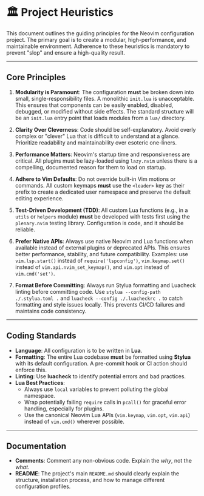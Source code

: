 # 🏛️ Project Heuristics

This document outlines the guiding principles for the Neovim configuration project. The primary goal is to create a modular, high-performance, and maintainable environment. Adherence to these heuristics is mandatory to prevent "slop" and ensure a high-quality result.

---

## Core Principles

1.  **Modularity is Paramount**: The configuration **must** be broken down into small, single-responsibility files. A monolithic `init.lua` is unacceptable. This ensures that components can be easily enabled, disabled, debugged, or modified without side effects. The standard structure will be an `init.lua` entry point that loads modules from a `lua/` directory.

2.  **Clarity Over Cleverness**: Code should be self-explanatory. Avoid overly complex or "clever" Lua that is difficult to understand at a glance. Prioritize readability and maintainability over esoteric one-liners.

3.  **Performance Matters**: Neovim's startup time and responsiveness are critical. All plugins must be lazy-loaded using `lazy.nvim` unless there is a compelling, documented reason for them to load on startup.

4.  **Adhere to Vim Defaults**: Do not override built-in Vim motions or commands. All custom keymaps **must** use the `<leader>` key as their prefix to create a dedicated user namespace and preserve the default editing experience.

5.  **Test-Driven Development (TDD)**: All custom Lua functions (e.g., in a `utils` or `helpers` module) **must** be developed with tests first using the `plenary.nvim` testing library. Configuration is code, and it should be reliable.

6.  **Prefer Native APIs**: Always use native Neovim and Lua functions when available instead of external plugins or deprecated APIs. This ensures better performance, stability, and future compatibility. Examples: use `vim.lsp.start()` instead of `require('lspconfig')`, `vim.keymap.set()` instead of `vim.api.nvim_set_keymap()`, and `vim.opt` instead of `vim.cmd('set')`.

7.  **Format Before Committing**: Always run Stylua formatting and Luacheck linting before committing code. Use `stylua --config-path ./.stylua.toml .` and `luacheck --config ./.luacheckrc .` to catch formatting and style issues locally. This prevents CI/CD failures and maintains code consistency.

---

## Coding Standards

* **Language**: All configuration is to be written in **Lua**.
* **Formatting**: The entire Lua codebase **must** be formatted using **Stylua** with its default configuration. A pre-commit hook or CI action should enforce this.
* **Linting**: Use **luacheck** to identify potential errors and bad practices.
* **Lua Best Practices**:
    * Always use `local` variables to prevent polluting the global namespace.
    * Wrap potentially failing `require` calls in `pcall()` for graceful error handling, especially for plugins.
    * Use the canonical Neovim Lua APIs (`vim.keymap`, `vim.opt`, `vim.api`) instead of `vim.cmd()` wherever possible.

---

## Documentation

* **Comments**: Comment any non-obvious code. Explain the *why*, not the *what*.
* **README**: The project's main `README.md` should clearly explain the structure, installation process, and how to manage different configuration profiles.
